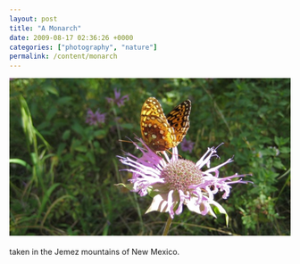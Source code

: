 ```yaml
---
layout: post
title: "A Monarch"
date: 2009-08-17 02:36:26 +0000
categories: ["photography", "nature"]
permalink: /content/monarch
---
```




![](/sites/default/files/monarch_1.jpg)\
\
taken in the Jemez mountains of New Mexico.




